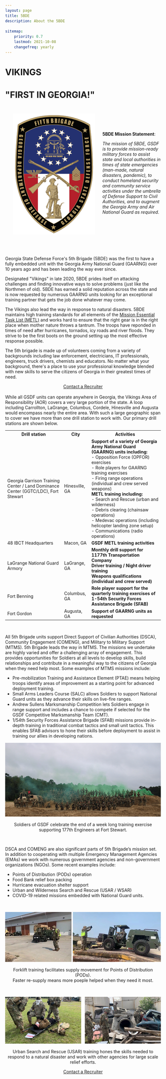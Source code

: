 ```yaml
---
layout: page
title: 5BDE
description: About the 5BDE

sitemap:
    priority: 0.7
    lastmod: 2021-10-08
    changefreq: yearly
---
```




# **VIKINGS**
# "FIRST IN GEORGIA!"
<p>
  <img src="/images/5th_BDE_shield.png" alt="Shield of Warriors" align="left" style="float:left;width:265px;height:390px" hspace="25" vspace="25">
</p>
<br>
<br>
<br>
<br>

**5BDE Mission Statement**:

  *The mission of 5BDE, GSDF is to provide mission-ready military forces to assist state and local authorities in times of state emergencies (man-made, natural disasters, pandemic), to conduct homeland security and community service activities under the umbrella of Defense Support to Civil Authorities, and to augment the Georgia Army and Air National Guard as required*.
<br>
<br>
<br>
<br>
<br>
<br>
<br>
<br>

Georgia State Defense Force's 5th Brigade (5BDE) was the first to have a fully embedded unit with the Georgia Army National Guard (GAARNG) over 10 years ago and has been leading the way ever since.


Designated "Vikings" in late 2020, 5BDE prides itself on attacking challenges and finding innovative ways to solve problems (just like the Northmen of old). 5BDE has earned a solid reputation across the state and is now requested by numerous GAARNG units looking for an exceptional training partner that gets the job done whatever may come.


The Vikings also lead the way in response to natural disasters. 5BDE maintains high training standards for all elements of the [Mission Essential Task List (METL)](/pages/about.md/#basic-mission-essential-task-list-bmetl) and works hard to ensure that the right gear is in the right place when mother nature throws a tantrum. The troops have reponded in times of need after hurricanes, tornados, icy roads and river floods. They strive to be the first boots on the ground setting up the most effective response possible.


The 5th brigade is made up of volunteers coming from a variety of backgrounds including law enforcement, electricians, IT professionals, engineers, truck drivers, chemists and educators. No matter what your background, there's a place to use your professional knowledge blended with new skills to serve the citizens of Georgia in their greatest times of need.


<div align="center">
<a href="/pages/join.md">Contact a Recruiter</a>
</div>
<br>
While all GSDF units can operate anywhere in Georgia, the Vikings Area of Responsibility (AOR) covers a very large portion of the state. A loop including Carrollton, LaGrange, Columbus, Cordele, Hinesville and Augusta would encompass nearly the entire area. With such a large geographic span to cover we have more than one drill station to work with. Our primary drill stations are shown below.


<table>
  <tr>
    <th>Drill station</th>
    <th>City</th>
    <th>Activities</th>
  </tr>
  <tr>
    <td>Georgia Garrison Training Center / Land Dominance Center (GGTC/LDC), Fort Stewart</td>
    <td>Hinesville, GA</td>
    <td><b>Support of a variety of Georgia Army National Guard (GAARNG) units including:</b><br>
    - Opposition Force (OPFOR) exercises<br>
    - Role players for GAARNG training exercises<br>
    - Firing range operations (individual and crew served weapons)<br>
    <b>METL training including:</b><br>
    - Search and Rescue (urban and wilderness)<br>
    - Debris clearing (chainsaw operations)<br>
    - Medevac operations (including helicopter landing zone setup)<br>
    - Communications (radio operations)</td>
  </tr>
  <tr>
    <td>48 IBCT Headquarters</td>
    <td>Macon, GA</td>
    <td><b>GSDF METL training activities</b></td>
  </tr>
  <tr>
    <td>LaGrange National Guard Armory</td>
    <td>LaGrange, GA</td>
    <td><b>Monthly drill support for 1177th Transportation Company</b><br>
    <b>Driver training / Night driver training</b><br>
    <b>Weapons qualifications (individual and crew served)</b><br>
    </td>
  </tr>
  <tr>
    <td>Fort Benning</td>
    <td>Columbus, GA</td>
    <td><b>Role player support for the quarterly training exercises of 1-54th Security Forces Assistance Brigade (SFAB)<b></td>
  </tr>
  <tr>
    <td>Fort Gordon</td>
    <td>Augusta, GA</td>
    <td><b>Support of GAARNG units as requested</b><br>
    </td>
  </tr>
</table>
<br>


All 5th Brigade units support Direct Support of Civilian Authorities (DSCA), Community Engagement (COMENG), and Military to Military Support (MTMS).
5th Brigade leads the way in MTMS. The missions we undertake are highly varied and offer a challenging array of engagement. This provides opportunities for Soldiers at all levels to develop skills, build relationships and contribute in a meaningful way to the citizens of Georgia when they need help most. Some examples of MTMS missions include:


 - Pre-mobilization Training and Assistance Element (PTAE) means helping troops identify areas of improvement as a starting point for advanced deployment training.
 - Small Arms Leaders Course (SALC) allows Soldiers to support National Guard units as they advance their skills on live-fire ranges.
 - Andrew Sullens Marksmanship Competition lets Soldiers engage in range support and includes a chance to compete if selected for the GSDF Competitive Marksmanship Team (CMT).
 - 1/54th Security Forces Assistance Brigade (SFAB) missions provide in-depth training in traditional combat tactics and small unit tactics. This enables SFAB advisors to hone their skills before deployment to assist in training our allies in developing nations.


<p align="center">
<img src="/images/177th_Engineers.png" alt="177th ESC AT-20">
</p>
<p align="center">Soldiers of GSDF celebrate the end of a week long training exercise supporting 177th Engineers at Fort Stewart.</p>


<br>

DSCA and COMENG are also significant parts of 5th Brigade’s mission set. In addition to cooperating with multiple Emergency Management Agencies (EMAs) we work with numerous government agencies and non-government organizations (NGOs). Some recent examples include:

  - Points of Distribution (PODs) operation
  - Food Bank relief box packing
  - Hurricane evacuation shelter support
  - Urban and Wilderness Search and Rescue (USAR / WSAR)
  - COVID-19 related missions embedded with National Guard units.

<br>

<p align="center" >
<img src="/images/forklift_training_3.png" alt="Articulated industrial truck training">
</p>
<p align="center">Forklift training facilitates supply movement for Points of Distribution (PODs).<br>Faster re-supply means more poeple helped when they need it most.</p>

<br>


<p align="center">
<img src="/images/TY21_AT.jpg" alt="USAR Training">
</p>
<p align="center">Urban Search and Rescue (USAR) training hones the skills needed to respond to a natural disaster and work with other agencies for large scale relief efforts.</p>

<div align="center">
<a href="/pages/join.md">Contact a Recruiter</a>
</div>

<br>
<br>
